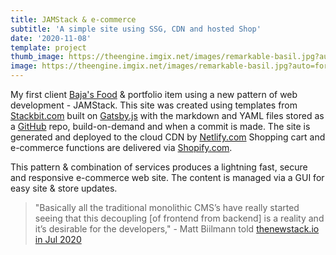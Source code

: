 ```yaml
---
title: JAMStack & e-commerce
subtitle: 'A simple site using SSG, CDN and hosted Shop'
date: '2020-11-08'
template: project
thumb_image: https://theengine.imgix.net/images/remarkable-basil.jpg?auto=format,enhance&q=60
image: https://theengine.imgix.net/images/remarkable-basil.jpg?auto=format,enhance&q=60&fit=clip
---
```

My first client [Baja's Food](https://www.bajasfood.com/) & portfolio item using a new pattern of web development - JAMStack. This site was created using templates from [Stackbit.com](https://Stackbit.com) built on [Gatsby.js](https://www.gatsbyjs.com/) with the markdown and YAML files stored as a [GitHub](https://github.com/donnay/modern-olive) repo, build-on-demand and when a commit is made. The site is generated and deployed to the cloud CDN by [Netlify.com](https://www.netlify.com/)
Shopping cart and e-commerce functions are delivered via [Shopify.com](https://www.shopify.com/).

This pattern & combination of services produces a lightning fast, secure and responsive e-commerce web site. The content is managed via a GUI for easy site & store updates.

>"Basically all the traditional monolithic CMS’s have really started seeing that this decoupling [of frontend from backend] is a reality and it’s desirable for the developers," - Matt Biilmann told  [thenewstack.io in Jul 2020](https://thenewstack.io/why-netlify-is-tech-agnostic-and-its-role-in-jamstack-development/?utm_source=robertjacobi)
